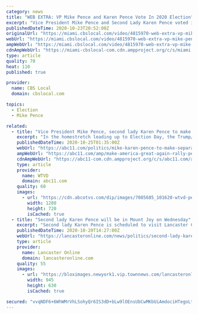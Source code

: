 ```yaml
---
category: news
title: "WEB EXTRA: VP Mike Pence and Karen Pence Vote In 2020 Election"
excerpt: "Vice President Mike Pence and Second Lady Karen Pence voted in the 2020 general election in Indianapolis, IN on Friday. The Pences submitted their absentee ballots in person."
publishedDateTime: 2020-10-23T20:52:00Z
originalUrl: "https://miami.cbslocal.com/video/4815970-web-extra-vp-mike-pence-and-karen-pence-vote-in-2020-election/"
webUrl: "https://miami.cbslocal.com/video/4815970-web-extra-vp-mike-pence-and-karen-pence-vote-in-2020-election/"
ampWebUrl: "https://miami.cbslocal.com/video/4815970-web-extra-vp-mike-pence-and-karen-pence-vote-in-2020-election/amp/"
cdnAmpWebUrl: "https://miami-cbslocal-com.cdn.ampproject.org/c/s/miami.cbslocal.com/video/4815970-web-extra-vp-mike-pence-and-karen-pence-vote-in-2020-election/amp/"
type: article
quality: 70
heat: 110
published: true

provider:
  name: CBS Local
  domain: cbslocal.com

topics:
  - Election
  - Mike Pence

related:
  - title: "Vice President Mike Pence, second lady Karen Pence to make separate stops in North Carolina next week"
    excerpt: "In the homestretch leading up to Election Day, the Trump/Pence campaign announced both Vice President Mike Pence and second lady Karen Pence will make stops in battleground North Carolina next week."
    publishedDateTime: 2020-10-25T01:35:00Z
    webUrl: "https://abc11.com/politics/mike-karen-pence-to-make-separate-stops-in-north-carolina-next-week/7314278/"
    ampWebUrl: "https://abc11.com/amp/make-america-great-again-rally-pence-nc-karen-second-lady/7314278/"
    cdnAmpWebUrl: "https://abc11-com.cdn.ampproject.org/c/s/abc11.com/amp/make-america-great-again-rally-pence-nc-karen-second-lady/7314278/"
    type: article
    provider:
      name: WTVD
      domain: abc11.com
    quality: 60
    images:
      - url: "https://cdn.abcotvs.com/dip/images/7085685_101620-wtvd-pence-one-on-one-vid.jpg"
        width: 1280
        height: 720
        isCached: true
  - title: "Second lady Karen Pence will be in Mount Joy on Wednesday"
    excerpt: "Second lady Karen Pence is scheduled to visit Lancaster County on Wednesday, less than two weeks before the Nov. 3 election."
    publishedDateTime: 2020-10-20T14:27:00Z
    webUrl: "https://lancasteronline.com/news/politics/second-lady-karen-pence-will-be-in-mount-joy-on-wednesday/article_6c911526-12e0-11eb-b73c-c7f86ed6b0f9.html"
    type: article
    provider:
      name: Lancaster Online
      domain: lancasteronline.com
    quality: 55
    images:
      - url: "https://bloximages.newyork1.vip.townnews.com/lancasteronline.com/content/tncms/assets/v3/editorial/1/a1/1a16f6e8-bf8d-5241-80bc-27d0396b55de/5f7b89c2e6f05.image.jpg?resize=945%2C630"
        width: 945
        height: 630
        isCached: true

secured: "vvqNDF6+6WhWMrVhLSohyQr6IS3dD+bLw9lOEnsUbCwMKbUiAmdociHTegoLtNK+OQE2LuvUMcdCNdVlphU7YyTAD+4qDvaHOn0BF+t9LdPGeCyISDJgb+htdnhUI1B3arXqo5zMVTRfoamKx3MF3xhR4A4K43lbSonC5VouS5zxLnyYUMCEX8xUx0W+KuBoF50HAwNB8/zxFDsiQ/Saqb879+GKO8TWlpsUROyOOKMaiVdvgFdeg6XPcvAMQggZ6zAogkArDEdFYIXNMHhj23wTLBSKbxeOuuCbPzSVNAVzFqxSgnSwBJBlSoMcV84eZp+Ddpr++d9C8RhAKOry9+ElZDHqZGHApqUGgBt3Hl0=;VcOi2Cy5ZrwQQ6rNNSDfLg=="
---
```


